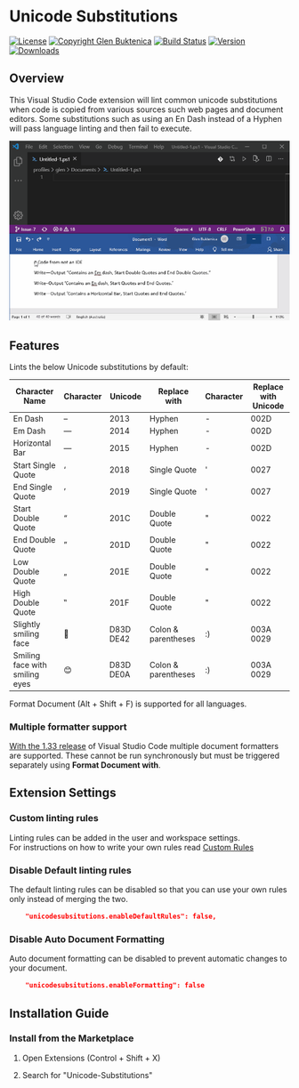 # Unicode Substitutions

[![License](https://img.shields.io/badge/License-MIT-blue.svg)](https://opensource.org/licenses/MIT)
[![Copyright Glen Buktenica](https://img.shields.io/badge/Copyright-Glen_Buktenica-blue.svg)](http://buktenica.com)
[![Build Status](https://glenbuktenica.visualstudio.com/Unicode-Substitutions/_apis/build/status/gbuktenica.Unicode-Substitutions?branchName=Issue-8)](https://glenbuktenica.visualstudio.com/Unicode-Substitutions/_build/latest?definitionId=1&branchName=Issue-8)
[![Version](https://vsmarketplacebadge.apphb.com/version/glenbuktenica.Unicode-Substitutions.svg)](https://marketplace.visualstudio.com/manage/publishers/glenbuktenica)
[![Downloads](https://vsmarketplacebadge.apphb.com/downloads-short/glenbuktenica.Unicode-Substitutions.svg)](https://marketplace.visualstudio.com/manage/publishers/glenbuktenica)

## Overview

This Visual Studio Code extension will lint common unicode substitutions when code is copied from various sources such web pages and document editors. Some substitutions such as using an En Dash instead of a Hyphen will pass language linting and then fail to execute.

![Animation](/images/Animation.gif)

## Features

Lints the below Unicode substitutions by default:

| Character Name                 | Character | Unicode   | Replace with        | Character | Replace with Unicode |
|--------------------------------|-----------|-----------|---------------------|-----------|----------------------|
| En Dash                        | –         | 2013      | Hyphen              | -         | 002D                 |
| Em Dash                        | —         | 2014      | Hyphen              | -         | 002D                 |
| Horizontal Bar                 | ―         | 2015      | Hyphen              | -         | 002D                 |
| Start Single Quote             | ‘         | 2018      | Single Quote        | '         | 0027                 |
| End Single Quote               | ’         | 2019      | Single Quote        | '         | 0027                 |
| Start Double Quote             | “         | 201C      | Double Quote        | "         | 0022                 |
| End Double Quote               | ”         | 201D      | Double Quote        | "         | 0022                 |
| Low Double Quote               | „         | 201E      | Double Quote        | "         | 0022                 |
| High Double Quote              | ‟         | 201F      | Double Quote        | "         | 0022                 |
| Slightly smiling face          | 🙂        | D83D DE42 | Colon & parentheses | :)        | 003A 0029            |
| Smiling face with smiling eyes | 😊        | D83D DE0A | Colon & parentheses | :)        | 003A 0029            |

Format Document (Alt + Shift + F) is supported for all languages.

### Multiple formatter support

[With the 1.33 release](https://code.visualstudio.com/updates/v1_33#_default-formatter-selection) of Visual Studio Code multiple document formatters are supported. These cannot be run synchronously but must be triggered separately using **Format Document with**.

## Extension Settings

### Custom linting rules

Linting rules can be added in the user and workspace settings.  
For instructions on how to write your own rules read [Custom Rules](./CustomRules.md)

### Disable Default linting rules

The default linting rules can be disabled so that you can use your own rules only instead of merging the two.

```json
    "unicodesubsitutions.enableDefaultRules": false,
```

### Disable Auto Document Formatting

Auto document formatting can be disabled to prevent automatic changes to your document.

```json
    "unicodesubsitutions.enableFormatting": false
```

## Installation Guide

### Install from the Marketplace

1. Open Extensions (Control + Shift + X)

1. Search for "Unicode-Substitutions"
